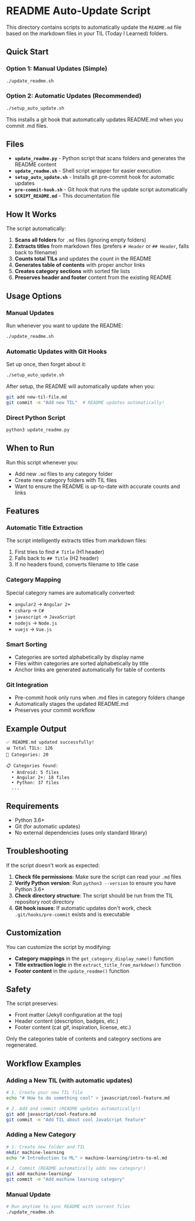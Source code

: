 # README Auto-Update Script

This directory contains scripts to automatically update the `README.md` file based on the markdown files in your TIL (Today I Learned) folders.

## Quick Start

### Option 1: Manual Updates (Simple)
```bash
./update_readme.sh
```

### Option 2: Automatic Updates (Recommended)
```bash
./setup_auto_update.sh
```
This installs a git hook that automatically updates README.md when you commit .md files.

## Files

- **`update_readme.py`** - Python script that scans folders and generates the README content
- **`update_readme.sh`** - Shell script wrapper for easier execution  
- **`setup_auto_update.sh`** - Installs git pre-commit hook for automatic updates
- **`pre-commit-hook.sh`** - Git hook that runs the update script automatically
- **`SCRIPT_README.md`** - This documentation file

## How It Works

The script automatically:

1. **Scans all folders** for `.md` files (ignoring empty folders)
2. **Extracts titles** from markdown files (prefers `# Header` or `## Header`, falls back to filename)
3. **Counts total TILs** and updates the count in the README
4. **Generates table of contents** with proper anchor links
5. **Creates category sections** with sorted file lists
6. **Preserves header and footer** content from the existing README

## Usage Options

### Manual Updates
Run whenever you want to update the README:
```bash
./update_readme.sh
```

### Automatic Updates with Git Hooks
Set up once, then forget about it:
```bash
./setup_auto_update.sh
```

After setup, the README will automatically update when you:
```bash
git add new-til-file.md
git commit -m "Add new TIL"  # README updates automatically!
```

### Direct Python Script
```bash
python3 update_readme.py
```

## When to Run

Run this script whenever you:
- Add new `.md` files to any category folder
- Create new category folders with TIL files
- Want to ensure the README is up-to-date with accurate counts and links

## Features

### Automatic Title Extraction
The script intelligently extracts titles from markdown files:
1. First tries to find `# Title` (H1 header)
2. Falls back to `## Title` (H2 header)
3. If no headers found, converts filename to title case

### Category Mapping
Special category names are automatically converted:
- `angular2` → `Angular 2+`
- `csharp` → `C#`
- `javascript` → `JavaScript`
- `nodejs` → `Node.js`
- `vuejs` → `Vue.js`

### Smart Sorting
- Categories are sorted alphabetically by display name
- Files within categories are sorted alphabetically by title
- Anchor links are generated automatically for table of contents

### Git Integration
- Pre-commit hook only runs when .md files in category folders change
- Automatically stages the updated README.md
- Preserves your commit workflow

## Example Output

```
✅ README.md updated successfully!
📊 Total TILs: 126
📁 Categories: 20

📋 Categories found:
  • Android: 5 files
  • Angular 2+: 18 files
  • Python: 37 files
  ...
```

## Requirements

- Python 3.6+
- Git (for automatic updates)
- No external dependencies (uses only standard library)

## Troubleshooting

If the script doesn't work as expected:

1. **Check file permissions**: Make sure the script can read your `.md` files
2. **Verify Python version**: Run `python3 --version` to ensure you have Python 3.6+
3. **Check directory structure**: The script should be run from the TIL repository root directory
4. **Git hook issues**: If automatic updates don't work, check `.git/hooks/pre-commit` exists and is executable

## Customization

You can customize the script by modifying:

- **Category mappings** in the `get_category_display_name()` function
- **Title extraction logic** in the `extract_title_from_markdown()` function  
- **Footer content** in the `update_readme()` function

## Safety

The script preserves:
- Front matter (Jekyll configuration at the top)
- Header content (description, badges, etc.)
- Footer content (cat gif, inspiration, license, etc.)

Only the categories table of contents and category sections are regenerated.

## Workflow Examples

### Adding a New TIL (with automatic updates)
```bash
# 1. Create your new TIL file
echo "# How to do something cool" > javascript/cool-feature.md

# 2. Add and commit (README updates automatically!)
git add javascript/cool-feature.md
git commit -m "Add TIL about cool JavaScript feature"
```

### Adding a New Category
```bash
# 1. Create new folder and TIL
mkdir machine-learning
echo "# Introduction to ML" > machine-learning/intro-to-ml.md

# 2. Commit (README automatically adds new category!)
git add machine-learning/
git commit -m "Add machine learning category"
```

### Manual Update
```bash
# Run anytime to sync README with current files
./update_readme.sh
```
